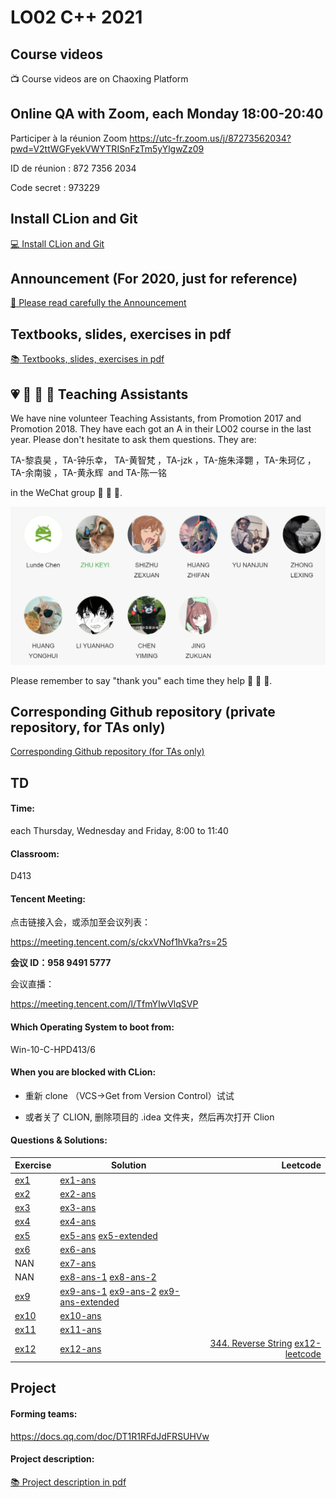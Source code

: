 # LO02 C++ 2021

## Course videos

:tv: Course videos are on Chaoxing Platform

## Online QA with Zoom, each Monday 18:00-20:40

Participer à la réunion Zoom https://utc-fr.zoom.us/j/87273562034?pwd=V2ttWGFyekVWYTRISnFzTm5yYlgwZz09

ID de réunion : 872 7356 2034 

Code secret : 973229

## Install CLion and Git

[:computer: Install CLion and Git](https://gitee.com/lundechen/hello)

## Announcement (For 2020, just for reference)

[:loudspeaker: Please read carefully the Announcement](../master/Announcement.md)

## Textbooks, slides, exercises in pdf

[:books: Textbooks, slides, exercises in pdf](../../tree/master/pdf)

## :heartpulse: :rocket: :musical_note: :100: Teaching Assistants
We have nine volunteer Teaching Assistants, from Promotion 2017 and Promotion 2018.
They have each got an A in their LO02 course in the last year.
Please don't hesitate to ask them questions.
They are:

TA-黎袁昊 ，TA-钟乐幸， TA-黄智梵 ，TA-jzk ，TA-施朱泽翾 ，TA-朱珂亿 ，TA-余南骏 ，TA-黄永辉  and TA-陈一铭 

in the WeChat group :rocket: :rocket: :rocket:.

![](img/ta.png)

Please remember to say "thank you" each time they help :clap: :clap: :clap:.

## Corresponding Github repository (private repository, for TAs only)

[Corresponding Github repository (for TAs only)](https://github.com/cppshu/cpp_2021/tree/master)

## TD

#### Time: 
each Thursday, Wednesday and Friday, 8:00 to 11:40

#### Classroom: 
D413

#### Tencent Meeting:

点击链接入会，或添加至会议列表：

https://meeting.tencent.com/s/ckxVNof1hVka?rs=25

**会议 ID：958 9491 5777**

会议直播：

https://meeting.tencent.com/l/TfmYIwVlqSVP
 
#### Which Operating System to boot from:
Win-10-C-HPD413/6


#### When you are blocked with CLion:

- 重新 clone （VCS->Get from Version Control）试试

- 或者关了 CLION, 删除项目的 .idea 文件夹，然后再次打开 Clion

#### Questions & Solutions:

Exercise | Solution  | Leetcode  
---------------- | ----------------  | ----------------: 
[ex1](../../tree/ex1) | [ex1-ans](../../tree/ex1-ans)  |
[ex2](../../tree/ex2) | [ex2-ans](../../tree/ex2-ans) |
[ex3](../../tree/ex3) | [ex3-ans](../../tree/ex3-ans) |
[ex4](../../tree/ex4) | [ex4-ans](../../tree/ex4-ans)  |
[ex5](../../tree/ex5) | [ex5-ans](../../tree/ex5-ans)  [ex5-extended](../../tree/ex5-extended) |
[ex6](../../tree/ex6) | [ex6-ans](../../tree/ex6-ans) |
NAN                   | [ex7-ans](../../tree/ex7-ans) |
NAN                   | [ex8-ans-1](../../tree/ex8-ans-1) [ex8-ans-2](../../tree/ex8-ans-2) |
[ex9](../../tree/ex9) | [ex9-ans-1](../../tree/ex9-ans-1) [ex9-ans-2](../../tree/ex9-ans-2) [ex9-ans-extended](../../tree/ex9-ans-extended)  |
[ex10](../../tree/ex10) | [ex10-ans](../../tree/ex10-ans)  |
[ex11](../../tree/ex11) | [ex11-ans](../../tree/ex11-ans)  |
[ex12](../../tree/ex12) | [ex12-ans](../../tree/ex12-ans)  | [344. Reverse String](https://leetcode.com/problems/reverse-string/) [ex12-leetcode](../../tree/ex12-leetcode)







## Project

#### Forming teams: 

https://docs.qq.com/doc/DT1R1RFdJdFRSUHVw

#### Project description:
[:books: Project description in pdf](../../tree/master/project)
 



